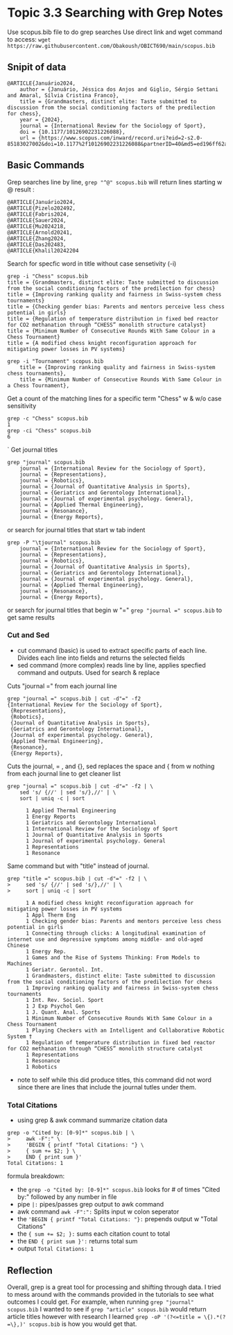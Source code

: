 # Topic 3.3 Searching with Grep Notes 
Use scopus.bib file to do grep searches
Use direct link and wget command to access: `wget https://raw.githubusercontent.com/Obakoush/OBICT690/main/scopus.bib`

## Snipit of data 
```
@ARTICLE{Januário2024,
	author = {Januário, Jéssica dos Anjos and Giglio, Sérgio Settani and Amaral, Sílvia Cristina Franco},
	title = {Grandmasters, distinct elite: Taste submitted to discussion from the social conditioning factors of the predilection for chess},
	year = {2024},
	journal = {International Review for the Sociology of Sport},
	doi = {10.1177/10126902231226088},
	url = {https://www.scopus.com/inward/record.uri?eid=2-s2.0-85183027002&doi=10.1177%2f10126902231226088&partnerID=40&md5=ed196ff62a3f7480008af600cc615810},
```

## Basic Commands
Grep searches line by line, `grep "^@" scopus.bib` will return lines starting w @
result :
```
@ARTICLE{Januário2024,
@ARTICLE{Pizelo202492,
@ARTICLE{Fabris2024,
@ARTICLE{Sauer2024,
@ARTICLE{Mu2024218,
@ARTICLE{Arnold20241,
@ARTICLE{Zhang2024,
@ARTICLE{Das202483,
@ARTICLE{Khalil20242204
```


Search for specfic word in title without case sensetivity (-i)

```
grep -i "Chess" scopus.bib
title = {Grandmasters, distinct elite: Taste submitted to discussion from the social conditioning factors of the predilection for chess}
title = {Improving ranking quality and fairness in Swiss-system chess tournaments}
title = {Checking gender bias: Parents and mentors perceive less chess potential in girls}
title = {Regulation of temperature distribution in fixed bed reactor for CO2 methanation through “CHESS” monolith structure catalyst}
title = {Minimum Number of Consecutive Rounds With Same Colour in a Chess Tournament}
title = {A modified chess knight reconfiguration approach for mitigating power losses in PV systems}
```
```
grep -i "Tournament" scopus.bib
	title = {Improving ranking quality and fairness in Swiss-system chess tournaments},
	title = {Minimum Number of Consecutive Rounds With Same Colour in a Chess Tournament},
```
Get a count of the matching lines for a specific term "Chess" w & w/o case sensitivity 
```
grep -c "Chess" scopus.bib
1
grep -ci "Chess" scopus.bib
6
```
`
Get journal titles 
```
grep "journal" scopus.bib
	journal = {International Review for the Sociology of Sport},
	journal = {Representations},
	journal = {Robotics},
	journal = {Journal of Quantitative Analysis in Sports},
	journal = {Geriatrics and Gerontology International},
	journal = {Journal of experimental psychology. General},
	journal = {Applied Thermal Engineering},
	journal = {Resonance},
	journal = {Energy Reports},
```
or search for journal titles that start w tab indent 
```
grep -P "\tjournal" scopus.bib
	journal = {International Review for the Sociology of Sport},
	journal = {Representations},
	journal = {Robotics},
	journal = {Journal of Quantitative Analysis in Sports},
	journal = {Geriatrics and Gerontology International},
	journal = {Journal of experimental psychology. General},
	journal = {Applied Thermal Engineering},
	journal = {Resonance},
	journal = {Energy Reports},
```
or search for journal titles that begin w "=" `grep "journal =" scopus.bib` to get same results

### Cut and Sed
- cut command (basic) is used to extract specific parts of each line. Divides each line into fields and returns the selected fields
- sed command (more complex) reads line by line, applies specfied command and outputs. Used for search & replace

Cuts "journal =" from each journal line 
```
grep "journal =" scopus.bib | cut -d"=" -f2
{International Review for the Sociology of Sport},
 {Representations},
 {Robotics},
 {Journal of Quantitative Analysis in Sports},
 {Geriatrics and Gerontology International},
 {Journal of experimental psychology. General},
 {Applied Thermal Engineering},
 {Resonance},
 {Energy Reports},
```
Cuts the journal, = , and {}, sed replaces the space and { from w nothing from each journal line to get cleaner list
```
grep "journal =" scopus.bib | cut -d"=" -f2 | \
    sed 's/ {//' | sed 's/},//' | \
    sort | uniq -c | sort

      1 Applied Thermal Engineering
      1 Energy Reports
      1 Geriatrics and Gerontology International
      1 International Review for the Sociology of Sport
      1 Journal of Quantitative Analysis in Sports
      1 Journal of experimental psychology. General
      1 Representations
      1 Resonance
```
Same command but with "title" instead of journal.
```
grep "title =" scopus.bib | cut -d"=" -f2 | \
>     sed 's/ {//' | sed 's/},//' | \
>     sort | uniq -c | sort

      1 A modified chess knight reconfiguration approach for mitigating power losses in PV systems
      1 Appl Therm Eng
      1 Checking gender bias: Parents and mentors perceive less chess potential in girls
      1 Connecting through clicks: A longitudinal examination of internet use and depressive symptoms among middle- and old-aged Chinese
      1 Energy Rep.
      1 Games and the Rise of Systems Thinking: From Models to Machines
      1 Geriatr. Gerontol. Int.
      1 Grandmasters, distinct elite: Taste submitted to discussion from the social conditioning factors of the predilection for chess
      1 Improving ranking quality and fairness in Swiss-system chess tournaments
      1 Int. Rev. Sociol. Sport
      1 J Exp Psychol Gen
      1 J. Quant. Anal. Sports
      1 Minimum Number of Consecutive Rounds With Same Colour in a Chess Tournament
      1 Playing Checkers with an Intelligent and Collaborative Robotic System †
      1 Regulation of temperature distribution in fixed bed reactor for CO2 methanation through “CHESS” monolith structure catalyst
      1 Representations
      1 Resonance
      1 Robotics
```
* note to self while this did produce titles, this command did not word since there are lines that include the journal tutles under them.

### Total Citations
- using grep & awk command summarize citation data
```
grep -o "Cited by: [0-9]*" scopus.bib | \
>     awk -F":" \
>     'BEGIN { printf "Total Citations: "} \
>     { sum += $2; } \
>     END { print sum }'
Total Citations: 1

```
formula breakdown:
- the `grep -o "Cited by: [0-9]*" scopus.bib` looks for # of times "Cited by:" followed by any number in file
- pipe `|:` pipes/passes grep output to awk command
- awk command `awk -F":":` Splits input w colon seperator
- the `'BEGIN { printf "Total Citations: "}:` prepends output w "Total Citations"
- the `{ sum += $2; }:` sums each citation count to total
- the `END { print sum }':` returns total sum
- output `Total Citations: 1`

## Reflection
Overall, grep is a great tool for processing and shifting through data. I tried to mess around with the commands provided in the tutorials to see what outcomes I could get. For example, when running `grep "journal" scopus.bib` I wanted to see if `grep "article" scopus.bib` would return article titles however with research I learned `grep -oP '(?<=title = \{).*(?=\},)' scopus.bib` is how you would get that. 
  
